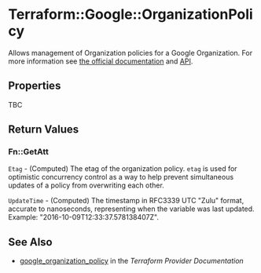 # Terraform::Google::OrganizationPolicy

Allows management of Organization policies for a Google Organization. For more information see
[the official
documentation](https://cloud.google.com/resource-manager/docs/organization-policy/overview) and
[API](https://cloud.google.com/resource-manager/reference/rest/v1/organizations/setOrgPolicy).

## Properties

TBC

## Return Values

### Fn::GetAtt

`Etag` - (Computed) The etag of the organization policy. `etag` is used for optimistic concurrency control as a way to help prevent simultaneous updates of a policy from overwriting each other.

`UpdateTime` - (Computed) The timestamp in RFC3339 UTC "Zulu" format, accurate to nanoseconds, representing when the variable was last updated. Example: "2016-10-09T12:33:37.578138407Z".

## See Also

* [google_organization_policy](https://www.terraform.io/docs/providers/google/r/organization_policy.html) in the _Terraform Provider Documentation_